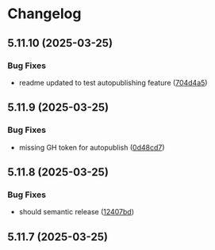 # Changelog

## 5.11.10 (2025-03-25)


### Bug Fixes

* readme updated to test autopublishing feature ([704d4a5](https://github.com/dsasko/strapi-provider-upload-imagekit/commit/704d4a5ee78e36e964004a0a1ee4cbb952233a83))

## 5.11.9 (2025-03-25)


### Bug Fixes

* missing GH token for autopublish ([0d48cd7](https://github.com/dsasko/strapi-provider-upload-imagekit/commit/0d48cd79063cfdfdb54c9d6ba625c97e1a56f642))

## 5.11.8 (2025-03-25)


### Bug Fixes

* should semantic release ([12407bd](https://github.com/dsasko/strapi-provider-upload-imagekit/commit/12407bd8ac00ea6ac54242f6894c2618b0429790))

## 5.11.7 (2025-03-25)
